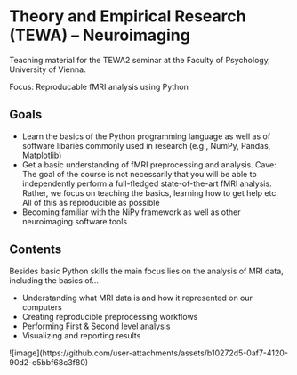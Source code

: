 # Theory and Empirical Research (TEWA) – Neuroimaging
Teaching material for the TEWA2 seminar at the Faculty of Psychology, University of Vienna.

Focus: Reproducable fMRI analysis using Python

## Goals
<ul>
  <li>Learn the basics of the Python programming language as well as of software libaries commonly used in research (e.g., NumPy, Pandas, Matplotlib)
  <li>Get a basic understanding of fMRI preprocessing and analysis. Cave: The goal of the course is not necessarily that you will be able to independently perform a full-fledged state-of-the-art fMRI analysis. Rather, we focus on teaching the basics, learning how to get help etc. All of this as reproducible as possible
  <li>Becoming familiar with the NiPy framework as well as other neuroimaging software tools
</ul>


## Contents
Besides basic Python skills the main focus lies on the analysis of MRI data, including the basics of...
<ul>
  <li>Understanding what MRI data is and how it represented on our computers
  <li>Creating reproducible preprocessing workflows
  <li>Performing First & Second level analysis
  <li>Visualizing and reporting results
</ul>
![image](https://github.com/user-attachments/assets/b10272d5-0af7-4120-90d2-e5bbf68c3f80)
